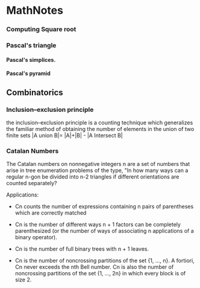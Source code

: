 # MathNotes

### Computing Square root


### Pascal's triangle
 

#### Pascal's simplices.


#### Pascal's pyramid

## Combinatorics

### Inclusion–exclusion principle
the inclusion–exclusion principle is a counting technique which generalizes the familiar method of obtaining the number of elements in the union of two finite sets
|A union B|= |A|+|B| - |A Intersect B|

### Catalan Numbers
The Catalan numbers on nonnegative integers n are a set of numbers that arise in tree enumeration problems of the type, "In how many ways can a regular n-gon be divided into n-2 triangles 
if different orientations are counted separately?

Applications:
- Cn counts the number of expressions containing n pairs of parentheses which are correctly matched
- Cn is the number of different ways n + 1 factors can be completely parenthesized (or the number of ways of associating n applications of a binary operator). 
- Cn is the number of full binary trees with n + 1 leaves.

- Cn is the number of noncrossing partitions of the set {1, ..., n}. A fortiori, Cn never exceeds the nth Bell number. Cn is also the number of noncrossing partitions of the set {1, ..., 2n} in which every block is of size 2.





